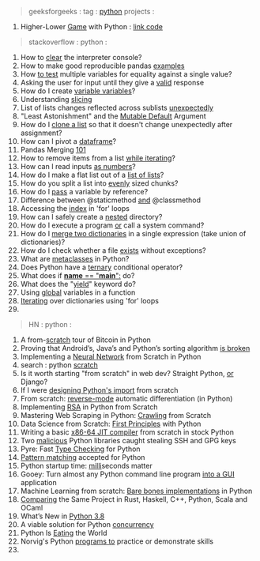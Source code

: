 
> geeksforgeeks : tag : [python](https://www.geeksforgeeks.org/tag/python-projects/) projects :  

1. Higher-Lower [Game](https://www.geeksforgeeks.org/higher-lower-game-with-python/) with Python : [link code](https://www.onlinegdb.com/edit/T0e0tthHgz)  

> stackoverflow : python :  

1. How to [clear](https://stackoverflow.com/questions/517970/how-to-clear-the-interpreter-console) the interpreter console?  
2. How to make good reproducible pandas [examples](https://stackoverflow.com/questions/20109391/how-to-make-good-reproducible-pandas-examples)  
3. How [to test](https://stackoverflow.com/questions/15112125/how-to-test-multiple-variables-for-equality-against-a-single-value) multiple variables for equality against a single value?  
4. Asking the user for input until they give a [valid](https://stackoverflow.com/questions/23294658/asking-the-user-for-input-until-they-give-a-valid-response) response  
5. How do I create [variable variables](https://stackoverflow.com/questions/1373164/how-do-i-create-variable-variables)?  
6. Understanding [slicing](https://stackoverflow.com/questions/509211/understanding-slicing)  
7. List of lists changes reflected across sublists [unexpectedly](https://stackoverflow.com/questions/240178/list-of-lists-changes-reflected-across-sublists-unexpectedly)  
8. "Least Astonishment" and the [Mutable Default](https://stackoverflow.com/questions/1132941/least-astonishment-and-the-mutable-default-argument) Argument  
9. How do I [clone a list](https://stackoverflow.com/questions/2612802/how-do-i-clone-a-list-so-that-it-doesnt-change-unexpectedly-after-assignment) so that it doesn't change unexpectedly after assignment?  
10. How can I pivot a [dataframe](https://stackoverflow.com/questions/47152691/how-can-i-pivot-a-dataframe)?  
11. Pandas Merging [101](https://stackoverflow.com/questions/53645882/pandas-merging-101)  
12. How to remove items from a list [while iterating](https://stackoverflow.com/questions/1207406/how-to-remove-items-from-a-list-while-iterating)?  
13. How can I read inputs [as numbers](https://stackoverflow.com/questions/20449427/how-can-i-read-inputs-as-numbers)?  
14. How do I make a flat list out of a [list of lists](https://stackoverflow.com/questions/952914/how-do-i-make-a-flat-list-out-of-a-list-of-lists)?  
15. How do you split a list into [evenly](https://stackoverflow.com/questions/312443/how-do-you-split-a-list-into-evenly-sized-chunks) sized chunks?  
16. How do I [pass](https://stackoverflow.com/questions/986006/how-do-i-pass-a-variable-by-reference) a variable by reference?  
17. Difference between @staticmethod [and](https://stackoverflow.com/questions/136097/difference-between-staticmethod-and-classmethod) @classmethod  
18. Accessing the [index](https://stackoverflow.com/questions/522563/accessing-the-index-in-for-loops) in 'for' loops  
19. How can I safely create a [nested](https://stackoverflow.com/questions/273192/how-can-i-safely-create-a-nested-directory) directory?  
20. How do I execute a program [or](https://stackoverflow.com/questions/89228/how-do-i-execute-a-program-or-call-a-system-command) call a system command?  
21. How do I [merge two dictionaries](https://stackoverflow.com/questions/38987/how-do-i-merge-two-dictionaries-in-a-single-expression-take-union-of-dictionari) in a single expression (take union of dictionaries)?  
22. How do I check whether a file [exists](https://stackoverflow.com/questions/82831/how-do-i-check-whether-a-file-exists-without-exceptions) without exceptions?  
23. What are [metaclasses](https://stackoverflow.com/questions/100003/what-are-metaclasses-in-python) in Python?  
24. Does Python have a [ternary](https://stackoverflow.com/questions/394809/does-python-have-a-ternary-conditional-operator) conditional operator?  
25. What does if [__name__ == "__main__":](https://stackoverflow.com/questions/419163/what-does-if-name-main-do) do?  
26. What does the "[yield](https://stackoverflow.com/questions/231767/what-does-the-yield-keyword-do)" keyword do?  
27. Using [global](https://stackoverflow.com/questions/423379/using-global-variables-in-a-function) variables in a function  
28. [Iterating](https://stackoverflow.com/questions/3294889/iterating-over-dictionaries-using-for-loops) over dictionaries using 'for' loops  
29. 


> HN : python :  

1. A from-[scratch](https://news.ycombinator.com/item?id=27593772) tour of Bitcoin in Python  
2. Proving that Android’s, Java’s and Python’s sorting algorithm [is broken](https://news.ycombinator.com/item?id=9100107)  
3. Implementing a [Neural Network](https://news.ycombinator.com/item?id=19320217) from Scratch in Python  
4. search : python [scratch](https://hn.algolia.com/?q=python+scratch)  
5. Is it worth starting "from scratch" in web dev? Straight Python, [or](https://news.ycombinator.com/item?id=257958) Django?  
6. If I were [designing Python's import](https://news.ycombinator.com/item?id=10676771) from scratch  
7. From scratch: [reverse-mode](https://news.ycombinator.com/item?id=23519700) automatic differentiation (in Python)  
8. Implementing [RSA](https://news.ycombinator.com/item?id=29621574) in Python from Scratch  
9. Mastering Web Scraping in Python: [Crawling](https://news.ycombinator.com/item?id=28142002) from Scratch  
10. Data Science from Scratch: [First Principles](https://news.ycombinator.com/item?id=9442384) with Python  
11. Writing a basic [x86-64 JIT compiler](https://news.ycombinator.com/item?id=15665581) from scratch in stock Python  
12. Two [malicious](https://news.ycombinator.com/item?id=21701488) Python libraries caught stealing SSH and GPG keys  
13. Pyre: Fast [Type Checking](https://news.ycombinator.com/item?id=17048446) for Python  
14. [Pattern matching](https://news.ycombinator.com/item?id=26080760) accepted for Python  
15. Python startup time: [milli](https://news.ycombinator.com/item?id=16978932)seconds matter  
16. Gooey: Turn almost any Python command line program [into a GUI](https://news.ycombinator.com/item?id=27490291) application  
17. Machine Learning from scratch: [Bare bones implementations](https://news.ycombinator.com/item?id=13732288) in Python  
18. [Comparing](https://news.ycombinator.com/item?id=20192645) the Same Project in Rust, Haskell, C++, Python, Scala and OCaml  
19. What’s New in [Python 3.8](https://news.ycombinator.com/item?id=21252784)  
20. A viable solution for Python [concurrency](https://news.ycombinator.com/item?id=28880782)  
21. Python Is [Eating](https://news.ycombinator.com/item?id=20672051) the World  
22. Norvig's Python [programs to](https://news.ycombinator.com/item?id=15787023) practice or demonstrate skills  
23. 





